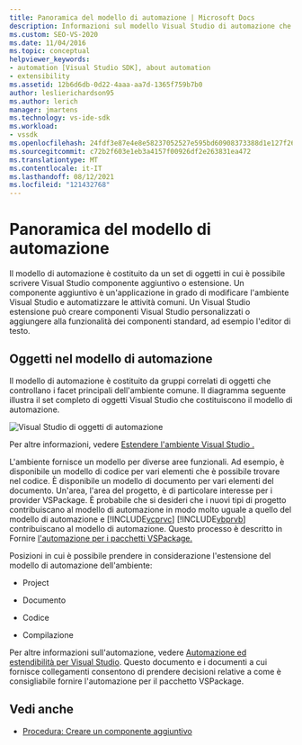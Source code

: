 ```yaml
---
title: Panoramica del modello di automazione | Microsoft Docs
description: Informazioni sul modello Visual Studio di automazione che è costituito da un set di oggetti in cui è possibile scrivere Visual Studio componente aggiuntivo o estensione.
ms.custom: SEO-VS-2020
ms.date: 11/04/2016
ms.topic: conceptual
helpviewer_keywords:
- automation [Visual Studio SDK], about automation
- extensibility
ms.assetid: 12b6d6db-0d22-4aaa-aa7d-1365f759b7b0
author: leslierichardson95
ms.author: lerich
manager: jmartens
ms.technology: vs-ide-sdk
ms.workload:
- vssdk
ms.openlocfilehash: 24fdf3e87e4e8e58237052527e595bd60908373388d1e127f2607c88a609bfac
ms.sourcegitcommit: c72b2f603e1eb3a4157f00926df2e263831ea472
ms.translationtype: MT
ms.contentlocale: it-IT
ms.lasthandoff: 08/12/2021
ms.locfileid: "121432768"
---
```

# <a name="automation-model-overview"></a>Panoramica del modello di automazione
Il modello di automazione è costituito da un set di oggetti in cui è possibile scrivere Visual Studio componente aggiuntivo o estensione. Un componente aggiuntivo è un'applicazione in grado di modificare l'ambiente Visual Studio e automatizzare le attività comuni. Un Visual Studio estensione può creare componenti Visual Studio personalizzati o aggiungere alla funzionalità dei componenti standard, ad esempio l'editor di testo.

## <a name="objects-in-the-automation-model"></a>Oggetti nel modello di automazione
 Il modello di automazione è costituito da gruppi correlati di oggetti che controllano i facet principali dell'ambiente comune. Il diagramma seguente illustra il set completo di oggetti Visual Studio che costituiscono il modello di automazione.

 ![Visual Studio di oggetti di automazione](../../extensibility/internals/media/vsvisualstudioautomationobjectchart.gif "vsVisualStudioAutomationObjectChart")

 Per altre informazioni, vedere [Estendere l'ambiente Visual Studio .](/previous-versions/esk3eey8(v=vs.140))

 L'ambiente fornisce un modello per diverse aree funzionali. Ad esempio, è disponibile un modello di codice per vari elementi che è possibile trovare nel codice. È disponibile un modello di documento per vari elementi del documento. Un'area, l'area del progetto, è di particolare interesse per i provider VSPackage. È probabile che si desideri che i nuovi tipi di progetto contribuiscano al modello di automazione in modo molto uguale a quello del modello di automazione e [!INCLUDE[vcprvc](../../code-quality/includes/vcprvc_md.md)] [!INCLUDE[vbprvb](../../code-quality/includes/vbprvb_md.md)] contribuiscano al modello di automazione. Questo processo è descritto in Fornire [l'automazione per i pacchetti VSPackage.](../../extensibility/internals/providing-automation-for-vspackages.md)

 Posizioni in cui è possibile prendere in considerazione l'estensione del modello di automazione dell'ambiente:

- Project

- Documento

- Codice

- Compilazione

Per altre informazioni sull'automazione, vedere [Automazione ed estendibilità per Visual Studio](/previous-versions/visualstudio/visual-studio-2015/extensibility/extensibility-in-visual-studio?preserve-view=true&view=vs-2015). Questo documento e i documenti a cui fornisce collegamenti consentono di prendere decisioni relative a come è consigliabile fornire l'automazione per il pacchetto VSPackage.

## <a name="see-also"></a>Vedi anche
- [Procedura: Creare un componente aggiuntivo](/previous-versions/80493a3w(v=vs.140))